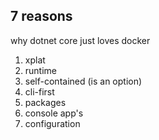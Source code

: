 ## 7 reasons
why dotnet core just loves docker

1. xplat
1. runtime
1. self-contained (is an option)
1. cli-first
1. packages
1. console app's
1. configuration
